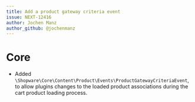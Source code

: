 ```yaml
---
title: Add a product gateway criteria event
issue: NEXT-12416
author: Jochen Manz
author_github: @jochenmanz
---
```

# Core
* Added `\Shopware\Core\Content\Product\Events\ProductGatewayCriteriaEvent`, to allow plugins changes to the loaded product associations during the cart product loading process. 
